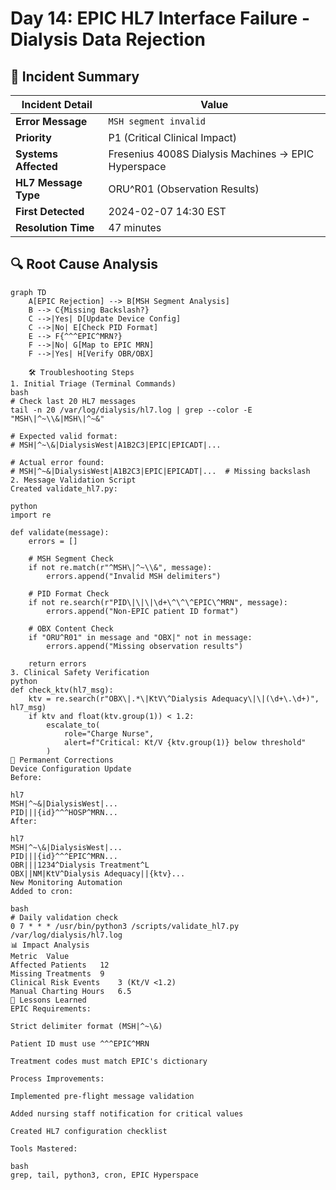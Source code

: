 # Day 14: EPIC HL7 Interface Failure - Dialysis Data Rejection

## 🚨 Incident Summary

| Incident Detail | Value |
|-----------------|-------|
| **Error Message** | `MSH segment invalid` |
| **Priority** | P1 (Critical Clinical Impact) |
| **Systems Affected** | Fresenius 4008S Dialysis Machines → EPIC Hyperspace |
| **HL7 Message Type** | ORU^R01 (Observation Results) |
| **First Detected** | 2024-02-07 14:30 EST |
| **Resolution Time** | 47 minutes |

## 🔍 Root Cause Analysis

```mermaid
graph TD
    A[EPIC Rejection] --> B[MSH Segment Analysis]
    B --> C{Missing Backslash?}
    C -->|Yes| D[Update Device Config]
    C -->|No| E[Check PID Format]
    E --> F{^^^EPIC^MRN?}
    F -->|No| G[Map to EPIC MRN]
    F -->|Yes| H[Verify OBR/OBX]

    🛠️ Troubleshooting Steps
1. Initial Triage (Terminal Commands)
bash
# Check last 20 HL7 messages
tail -n 20 /var/log/dialysis/hl7.log | grep --color -E "MSH\|^~\\&|MSH\|^~&"

# Expected valid format:
# MSH|^~\&|DialysisWest|A1B2C3|EPIC|EPICADT|...

# Actual error found:
# MSH|^~&|DialysisWest|A1B2C3|EPIC|EPICADT|...  # Missing backslash
2. Message Validation Script
Created validate_hl7.py:

python
import re

def validate(message):
    errors = []
    
    # MSH Segment Check
    if not re.match(r"^MSH\|^~\\&", message):
        errors.append("Invalid MSH delimiters")
    
    # PID Format Check
    if not re.search(r"PID\|\|\|\d+\^\^\^EPIC\^MRN", message):
        errors.append("Non-EPIC patient ID format")
    
    # OBX Content Check
    if "ORU^R01" in message and "OBX|" not in message:
        errors.append("Missing observation results")
    
    return errors
3. Clinical Safety Verification
python
def check_ktv(hl7_msg):
    ktv = re.search(r"OBX\|.*\|KtV\^Dialysis Adequacy\|\|(\d+\.\d+)", hl7_msg)
    if ktv and float(ktv.group(1)) < 1.2:
        escalate_to(
            role="Charge Nurse",
            alert=f"Critical: Kt/V {ktv.group(1)} below threshold"
        )
📝 Permanent Corrections
Device Configuration Update
Before:

hl7
MSH|^~&|DialysisWest|...
PID|||{id}^^^HOSP^MRN...
After:

hl7
MSH|^~\&|DialysisWest|...
PID|||{id}^^^EPIC^MRN...
OBR|||1234^Dialysis Treatment^L
OBX||NM|KtV^Dialysis Adequacy||{ktv}...
New Monitoring Automation
Added to cron:

bash
# Daily validation check
0 7 * * * /usr/bin/python3 /scripts/validate_hl7.py /var/log/dialysis/hl7.log
📊 Impact Analysis
Metric	Value
Affected Patients	12
Missing Treatments	9
Clinical Risk Events	3 (Kt/V <1.2)
Manual Charting Hours	6.5
📌 Lessons Learned
EPIC Requirements:

Strict delimiter format (MSH|^~\&)

Patient ID must use ^^^EPIC^MRN

Treatment codes must match EPIC's dictionary

Process Improvements:

Implemented pre-flight message validation

Added nursing staff notification for critical values

Created HL7 configuration checklist

Tools Mastered:

bash
grep, tail, python3, cron, EPIC Hyperspace
